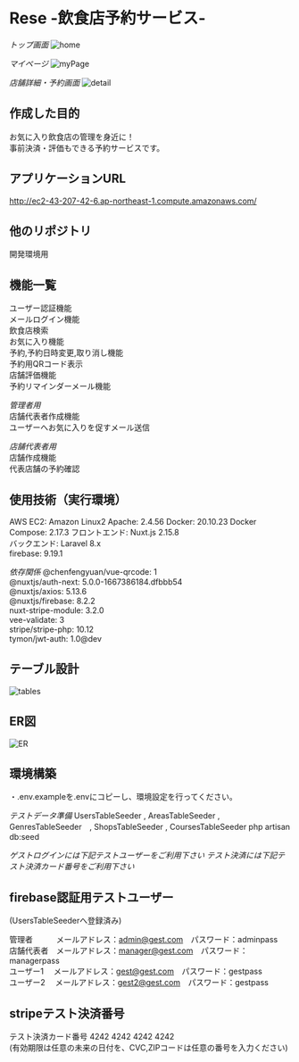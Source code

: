 # Rese -飲食店予約サービス-  

*トップ画面*
![home](https://user-images.githubusercontent.com/119908511/233911113-c72da708-ac41-4641-aa20-e3cc0f986b7b.png)

*マイページ*
![myPage](https://user-images.githubusercontent.com/119908511/233911134-ac7e5f16-6e74-4915-91b6-44c40afb768d.png)


*店舗詳細・予約画面*
![detail](https://user-images.githubusercontent.com/119908511/233911150-dc8c99b9-fcc5-4407-9048-58b55239adc0.png)



## 作成した目的
お気に入り飲食店の管理を身近に！  
事前決済・評価もできる予約サービスです。  

## アプリケーションURL
http://ec2-43-207-42-6.ap-northeast-1.compute.amazonaws.com/  


## 他のリポジトリ
開発環境用  

## 機能一覧
ユーザー認証機能  
メールログイン機能  
飲食店検索  
お気に入り機能  
予約,予約日時変更,取り消し機能  
予約用QRコード表示  
店舗評価機能  
予約リマインダーメール機能  
  
*管理者用*  
店舗代表者作成機能  
ユーザーへお気に入りを促すメール送信
  
*店舗代表者用*  
店舗作成機能  
代表店舗の予約確認  


## 使用技術（実行環境）
AWS EC2: Amazon Linux2
Apache: 2.4.56
Docker: 20.10.23
Docker Compose: 2.17.3
フロントエンド: Nuxt.js 2.15.8  
バックエンド: Laravel 8.x  
firebase: 9.19.1  
  
*依存関係* 
  @chenfengyuan/vue-qrcode: 1  
  @nuxtjs/auth-next: 5.0.0-1667386184.dfbbb54  
  @nuxtjs/axios: 5.13.6  
  @nuxtjs/firebase: 8.2.2  
  nuxt-stripe-module: 3.2.0  
  vee-validate: 3  
  stripe/stripe-php: 10.12  
  tymon/jwt-auth: 1.0@dev  


## テーブル設計
![tables](https://user-images.githubusercontent.com/119908511/233911233-42fbbd3e-9f8d-4776-ad77-9c7d6a7b7b27.png)


## ER図
![ER](https://user-images.githubusercontent.com/119908511/233911244-2001d6ac-b3aa-4f40-8ab0-15ad10ca4704.png)


## 環境構築
・.env.exampleを.envにコピーし、環境設定を行ってください。

*テストデータ準備*
UsersTableSeeder , AreasTableSeeder , GenresTableSeeder　, ShopsTableSeeder , CoursesTableSeeder  php artisan db:seed  


*ゲストログインには下記テストユーザーをご利用下さい*
*テスト決済には下記テスト決済カード番号をご利用下さい*

## firebase認証用テストユーザー
(UsersTableSeederへ登録済み)

管理者　　　メールアドレス：admin@gest.com　パスワード：adminpass  
店舗代表者　メールアドレス：manager@gest.com　パスワード：managerpass  
ユーザー1　 メールアドレス：gest@gest.com　パスワード：gestpass  
ユーザー2　 メールアドレス：gest2@gest.com　パスワード：gestpass  

## stripeテスト決済番号 

テスト決済カード番号  4242 4242 4242 4242  
(有効期限は任意の未来の日付を、CVC,ZIPコードは任意の番号を入力ください)  
